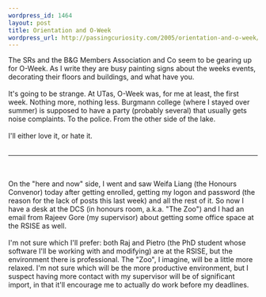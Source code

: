 ```yaml
--- 
wordpress_id: 1464
layout: post
title: Orientation and O-Week
wordpress_url: http://passingcuriosity.com/2005/orientation-and-o-week/
---
```

The SRs and the B&G Members Association and Co seem to be gearing up for O-Week. As I write they are busy painting signs about the weeks events, decorating their floors and buildings, and what have you.<br /><br />It's going to be strange. At UTas, O-Week was, for me at least, the first week. Nothing more, nothing less. Burgmann college (where I stayed over summer) is supposed to have a party (probably several) that usually gets noise complaints. To the police. From the other side of the lake.<br /><br />I'll either love it, or hate it.<br /><br /><hr/><br /><br />On the "here and now" side, I went and saw Weifa Liang (the Honours Convenor) today after getting enrolled, getting my logon and password (the reason for the lack of posts this last week) and all the rest of it. So now I have a desk at the DCS (in honours room, a.k.a. "The Zoo") and I had an email from Rajeev Gore (my supervisor) about getting some office space at the RSISE as well.<br /><br />I'm not sure which I'll prefer: both Raj and Pietro (the PhD student whose software I'll be working with and modifying) are at the RSISE, but the environment there is professional. The "Zoo", I imagine, will be a little more relaxed. I'm not sure which will be the more productive environment, but I suspect having more contact with my supervisor will be of significant import, in that it'll encourage me to actually do work before my deadlines.
